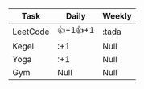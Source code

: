 Task | Daily | Weekly 
---- | ----- | ------
LeetCode | :+1:+1:+1:+1 | :tada
Kegel | :+1 | Null
Yoga | :+1 | Null
Gym | Null | Null
